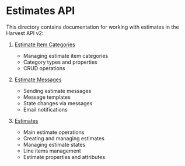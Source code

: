 # Estimates API

This directory contains documentation for working with estimates in the Harvest API v2:

1. [Estimate Item Categories](01_estimate_item_categories.md)
   - Managing estimate item categories
   - Category types and properties
   - CRUD operations

2. [Estimate Messages](02_estimate_messages.md)
   - Sending estimate messages
   - Message templates
   - State changes via messages
   - Email notifications

3. [Estimates](03_estimates.md)
   - Main estimate operations
   - Creating and managing estimates
   - Managing estimate states
   - Line items management
   - Estimate properties and attributes